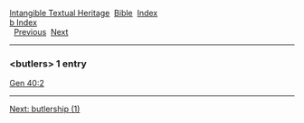 [Intangible Textual Heritage](../../index)  [Bible](../index) 
[Index](index)   
[b Index](_b_)  
  [Previous](c01804)  [Next](c01806) 

------------------------------------------------------------------------

### &lt;butlers&gt; 1 entry

[Gen 40:2](../kjv/gen040.htm#002)  

------------------------------------------------------------------------

[Next: butlership (1)](c01806)
